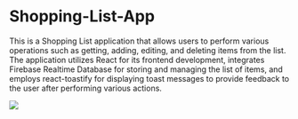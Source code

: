# Shopping-List-App

This is a Shopping List application that allows users to perform various operations such as getting, adding, editing, and deleting items from the list. The application utilizes React for its frontend development, integrates Firebase Realtime Database for storing and managing the list of items, and employs react-toastify for displaying toast messages to provide feedback to the user after performing various actions.

<img src="https://github.com/ShubhamPatel12499/Shopping-List-App/assets/98810944/580a0697-3c5b-45cc-ad03-4a396df14916"/>

